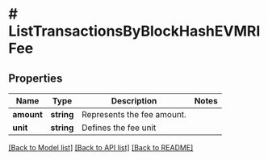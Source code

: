 # # ListTransactionsByBlockHashEVMRIFee

## Properties

Name | Type | Description | Notes
------------ | ------------- | ------------- | -------------
**amount** | **string** | Represents the fee amount. |
**unit** | **string** | Defines the fee unit |

[[Back to Model list]](../../README.md#models) [[Back to API list]](../../README.md#endpoints) [[Back to README]](../../README.md)
